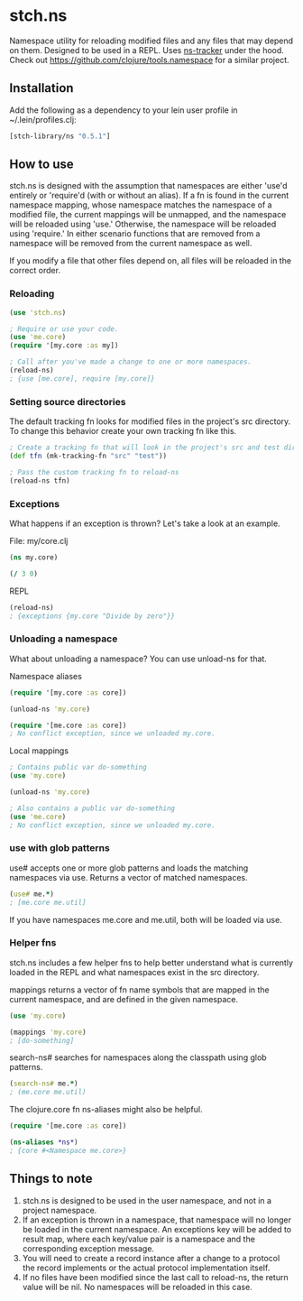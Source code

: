 # stch.ns

Namespace utility for reloading modified files and any files that may depend on them. Designed to be used in a REPL. Uses [ns-tracker](https://github.com/weavejester/ns-tracker) under the hood.  Check out https://github.com/clojure/tools.namespace for a similar project.

## Installation

Add the following as a dependency to your lein user profile in ~/.lein/profiles.clj:

```clojure
[stch-library/ns "0.5.1"]
```

## How to use

stch.ns is designed with the assumption that namespaces are either 'use'd entirely or 'require'd (with or without an alias).  If a fn is found in the current namespace mapping, whose namespace matches the namespace of a modified file, the current mappings will be unmapped, and the namespace will be reloaded using 'use.'  Otherwise, the namespace will be reloaded using 'require.'  In either scenario functions that are removed from a namespace will be removed from the current namespace as well.

If you modify a file that other files depend on, all files will be reloaded in the correct order.

### Reloading

```clojure
(use 'stch.ns)

; Require or use your code.
(use 'me.core)
(require '[my.core :as my])

; Call after you've made a change to one or more namespaces.
(reload-ns)
; {use [me.core], require [my.core]}
```

### Setting source directories

The default tracking fn looks for modified files in the project's src directory.  To change this behavior create your own tracking fn like this.

```clojure
; Create a tracking fn that will look in the project's src and test directories.
(def tfn (mk-tracking-fn "src" "test"))

; Pass the custom tracking fn to reload-ns
(reload-ns tfn)
```

### Exceptions

What happens if an exception is thrown? Let's take a look at an example.

File: my/core.clj

```clojure
(ns my.core)

(/ 3 0)
```

REPL

```clojure
(reload-ns)
; {exceptions {my.core "Divide by zero"}}
```

### Unloading a namespace

What about unloading a namespace?  You can use unload-ns for that.

Namespace aliases

```clojure
(require '[my.core :as core])

(unload-ns 'my.core)

(require '[me.core :as core])
; No conflict exception, since we unloaded my.core.
```

Local mappings

```clojure
; Contains public var do-something
(use 'my.core)

(unload-ns 'my.core)

; Also contains a public var do-something
(use 'me.core)
; No conflict exception, since we unloaded my.core.
```

### use with glob patterns

use# accepts one or more glob patterns and loads the matching namespaces via use. Returns a vector of matched namespaces.

```clojure
(use# me.*)
; [me.core me.util]
```

If you have namespaces me.core and me.util, both will be loaded via use.

### Helper fns

stch.ns includes a few helper fns to help better understand what is currently loaded in the REPL and what namespaces exist in the src directory.

mappings returns a vector of fn name symbols that are mapped in the current namespace, and are defined in the given namespace.

```clojure
(use 'my.core)

(mappings 'my.core)
; [do-something]
```

search-ns# searches for namespaces along the classpath using glob patterns.

```clojure
(search-ns# me.*)
; (me.core me.util)
```

The clojure.core fn ns-aliases might also be helpful.

```clojure
(require '[me.core :as core])

(ns-aliases *ns*)
; {core #<Namespace me.core>}
```

## Things to note

1. stch.ns is designed to be used in the user namespace, and not in a project namespace.
2. If an exception is thrown in a namespace, that namespace will no longer be loaded in the current namespace.  An exceptions key will be added to result map, where each key/value pair is a namespace and the corresponding exception message.
3. You will need to create a record instance after a change to a protocol the record implements or the actual protocol implementation itself.
4. If no files have been modified since the last call to reload-ns, the return value will be nil. No namespaces will be reloaded in this case.
